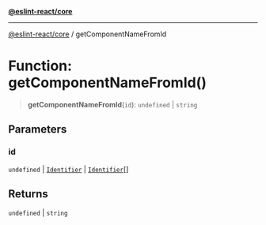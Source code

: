 [**@eslint-react/core**](../README.md)

***

[@eslint-react/core](../README.md) / getComponentNameFromId

# Function: getComponentNameFromId()

> **getComponentNameFromId**(`id`): `undefined` \| `string`

## Parameters

### id

`undefined` | [`Identifier`](../-internal-/interfaces/Identifier.md) | [`Identifier`](../-internal-/interfaces/Identifier.md)[]

## Returns

`undefined` \| `string`
